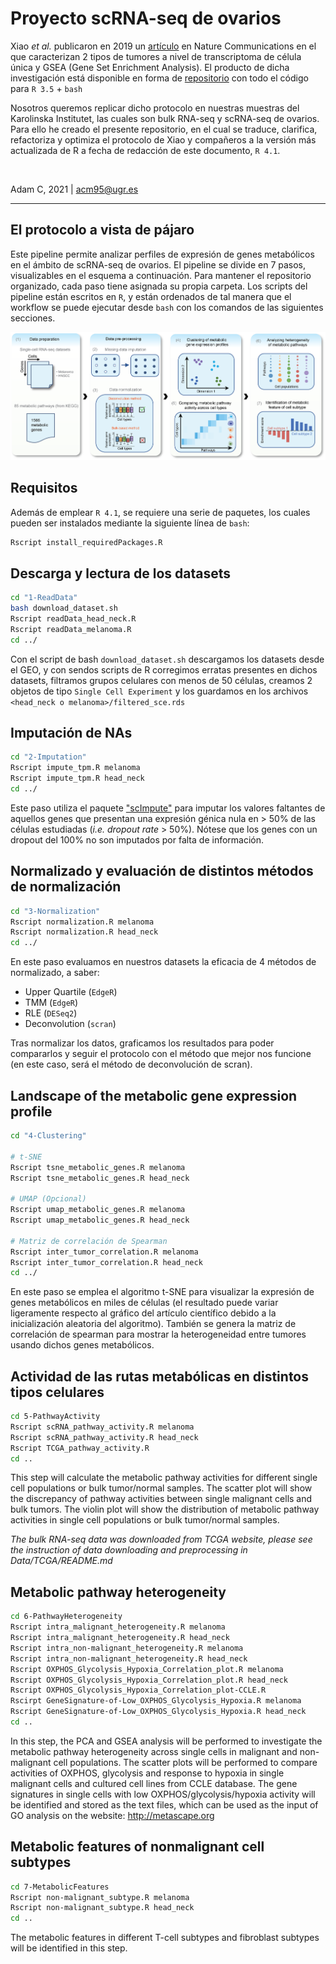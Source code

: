 # Proyecto scRNA-seq de ovarios

Xiao _et al._ publicaron en 2019 un [artículo](https://www.nature.com/articles/s41467-019-11738-0) en Nature Communications en el que caracterizan 2 tipos de tumores a nivel de transcriptoma de célula única y GSEA (Gene Set Enrichment Analysis). El producto de dicha investigación está disponible en forma de [repositorio](https://github.com/LocasaleLab/Single-Cell-Metabolic-Landscape) con todo el código para `R 3.5` + `bash`

Nosotros queremos replicar dicho protocolo en nuestras muestras del Karolinska Institutet, las cuales son bulk RNA-seq y scRNA-seq de ovarios. Para ello he creado el presente repositorio, en el cual se traduce, clarifica, refactoriza y optimiza el protocolo de Xiao y compañeros a la versión más actualizada de R a fecha de redacción de este documento, `R 4.1`.


<br>

Adam C, 2021 | acm95@ugr.es

------------

## El protocolo a vista de pájaro

Este pipeline permite analizar perfiles de expresión de genes metabólicos en el ámbito de scRNA-seq de ovarios. El pipeline se divide en 7 pasos, visualizables en el esquema a continuación. Para mantener el repositorio organizado, cada paso tiene asignada su propia carpeta. Los scripts del pipeline están escritos en `R`, y están ordenados de tal manera que el workflow se puede ejecutar desde `bash` con los comandos de las siguientes secciones.

![Esquema del pipeline para análisis de datos scRNA-seq](pipeline.png)



## Requisitos

Además de emplear `R 4.1`, se requiere una serie de paquetes, los cuales pueden ser instalados mediante la siguiente línea de `bash`:

``` bash
Rscript install_requiredPackages.R 
```

## Descarga y lectura de los datasets

``` bash
cd "1-ReadData"
bash download_dataset.sh
Rscript readData_head_neck.R
Rscript readData_melanoma.R
cd ../
```

Con el script de bash `download_dataset.sh` descargamos los datasets desde el GEO, y con sendos scripts de R corregimos erratas presentes en dichos datasets, filtramos grupos celulares con menos de 50 células, creamos 2 objetos de tipo `Single Cell Experiment` y los guardamos en los archivos `<head_neck o melanoma>/filtered_sce.rds` 

## Imputación de NAs

``` bash
cd "2-Imputation"
Rscript impute_tpm.R melanoma 
Rscript impute_tpm.R head_neck
cd ../
```

Este paso utiliza el paquete ["scImpute"](https://github.com/Vivianstats/scImpute) para imputar los valores faltantes de aquellos genes que presentan una expresión génica nula en > 50% de las células estudiadas (_i.e. dropout rate_ > 50%). Nótese que los genes con un dropout del 100% no son imputados por falta de información.

## Normalizado y evaluación de distintos métodos de normalización

``` bash
cd "3-Normalization"
Rscript normalization.R melanoma
Rscript normalization.R head_neck
cd ../
```

En este paso evaluamos en nuestros datasets la eficacia de 4 métodos de normalizado, a saber:
* Upper Quartile (`EdgeR`)
* TMM (`EdgeR`)
* RLE (`DESeq2`)
* Deconvolution (`scran`)

Tras normalizar los datos, graficamos los resultados para poder compararlos y seguir el protocolo con el método que mejor nos funcione (en este caso, será el método de deconvolución de scran).

## Landscape of the metabolic gene expression profile

``` bash
cd "4-Clustering"

# t-SNE
Rscript tsne_metabolic_genes.R melanoma
Rscript tsne_metabolic_genes.R head_neck

# UMAP (Opcional)
Rscript umap_metabolic_genes.R melanoma
Rscript umap_metabolic_genes.R head_neck

# Matriz de correlación de Spearman
Rscript inter_tumor_correlation.R melanoma
Rscript inter_tumor_correlation.R head_neck
cd ../
```

En este paso se emplea el algoritmo t-SNE para visualizar la expresión de genes metabólicos en miles de células (el resultado puede variar ligeramente respecto al gráfico del artículo científico debido a la inicialización aleatoria del algoritmo). También se genera la matriz de correlación de spearman para mostrar la heterogeneidad entre tumores usando dichos genes metabólicos.

## Actividad de las rutas metabólicas en distintos tipos celulares


``` bash
cd 5-PathwayActivity
Rscript scRNA_pathway_activity.R melanoma
Rscript scRNA_pathway_activity.R head_neck
Rscript TCGA_pathway_activity.R
cd ..
```

This step will calculate the metabolic pathway activities for different single cell populations or bulk tumor/normal samples. The scatter plot will show the discrepancy of pathway activities between single malignant cells and bulk tumors. The violin plot will show the distribution of metabolic pathway activities in single cell populations or bulk tumor/normal samples.

*The bulk RNA-seq data was downloaded from TCGA website, please see the instruction of data downloading and preprocessing in Data/TCGA/README.md* 

Metabolic pathway heterogeneity
-------------------------------
``` bash
cd 6-PathwayHeterogeneity
Rscript intra_malignant_heterogeneity.R melanoma
Rscript intra_malignant_heterogeneity.R head_neck
Rscript intra_non-malignant_heterogeneity.R melanoma
Rscript intra_non-malignant_heterogeneity.R head_neck
Rscript OXPHOS_Glycolysis_Hypoxia_Correlation_plot.R melanoma
Rscript OXPHOS_Glycolysis_Hypoxia_Correlation_plot.R head_neck
Rscript OXPHOS_Glycolysis_Hypoxia_Correlation_plot-CCLE.R
Rscirpt GeneSignature-of-Low_OXPHOS_Glycolysis_Hypoxia.R melanoma
Rscript GeneSignature-of-Low_OXPHOS_Glycolysis_Hypoxia.R head_neck
cd ..
```
In this step, the PCA and GSEA analysis will be performed to investigate the metabolic pathway heterogeneity across single cells in malignant and non-malignant cell populations. The scatter plots will be performed to compare activities of OXPHOS, glycolysis and response to hypoxia in single malignant cells and cultured cell lines from CCLE database. The gene signatures in single cells with low OXPHOS/glycolysis/hypoxia activity will be identified and stored as the text files, which can be used as the input of GO analysis on the website: http://metascape.org

Metabolic features of nonmalignant cell subtypes
-----------------------------------
``` bash
cd 7-MetabolicFeatures
Rscript non-malignant_subtype.R melanoma
Rscript non-malignant_subtype.R head_neck
cd ..
```
The metabolic features in different T-cell subtypes and fibroblast subtypes will be identified in this step. 

